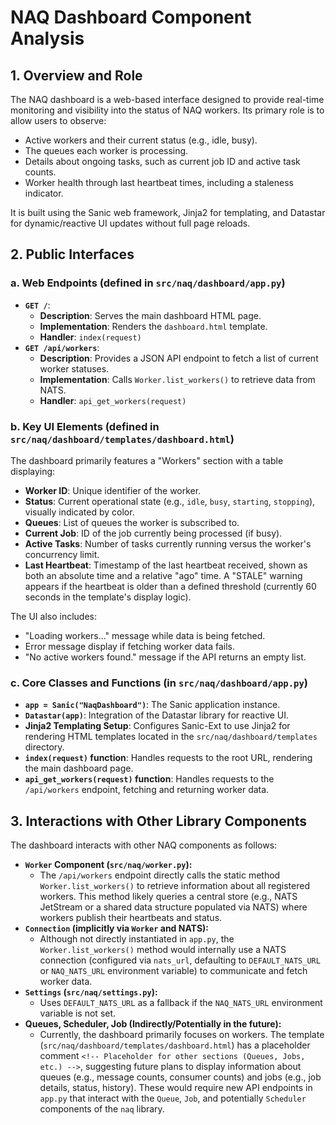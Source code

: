 # NAQ Dashboard Component Analysis

## 1. Overview and Role

The NAQ dashboard is a web-based interface designed to provide real-time monitoring and visibility into the status of NAQ workers. Its primary role is to allow users to observe:

*   Active workers and their current status (e.g., idle, busy).
*   The queues each worker is processing.
*   Details about ongoing tasks, such as current job ID and active task counts.
*   Worker health through last heartbeat times, including a staleness indicator.

It is built using the Sanic web framework, Jinja2 for templating, and Datastar for dynamic/reactive UI updates without full page reloads.

## 2. Public Interfaces

### a. Web Endpoints (defined in `src/naq/dashboard/app.py`)

*   **`GET /`**:
    *   **Description**: Serves the main dashboard HTML page.
    *   **Implementation**: Renders the `dashboard.html` template.
    *   **Handler**: `index(request)`
*   **`GET /api/workers`**:
    *   **Description**: Provides a JSON API endpoint to fetch a list of current worker statuses.
    *   **Implementation**: Calls `Worker.list_workers()` to retrieve data from NATS.
    *   **Handler**: `api_get_workers(request)`

### b. Key UI Elements (defined in `src/naq/dashboard/templates/dashboard.html`)

The dashboard primarily features a "Workers" section with a table displaying:

*   **Worker ID**: Unique identifier of the worker.
*   **Status**: Current operational state (e.g., `idle`, `busy`, `starting`, `stopping`), visually indicated by color.
*   **Queues**: List of queues the worker is subscribed to.
*   **Current Job**: ID of the job currently being processed (if busy).
*   **Active Tasks**: Number of tasks currently running versus the worker's concurrency limit.
*   **Last Heartbeat**: Timestamp of the last heartbeat received, shown as both an absolute time and a relative "ago" time. A "STALE" warning appears if the heartbeat is older than a defined threshold (currently 60 seconds in the template's display logic).

The UI also includes:

*   "Loading workers..." message while data is being fetched.
*   Error message display if fetching worker data fails.
*   "No active workers found." message if the API returns an empty list.

### c. Core Classes and Functions (in `src/naq/dashboard/app.py`)

*   **`app = Sanic("NaqDashboard")`**: The Sanic application instance.
*   **`Datastar(app)`**: Integration of the Datastar library for reactive UI.
*   **Jinja2 Templating Setup**: Configures Sanic-Ext to use Jinja2 for rendering HTML templates located in the `src/naq/dashboard/templates` directory.
*   **`index(request)` function**: Handles requests to the root URL, rendering the main dashboard page.
*   **`api_get_workers(request)` function**: Handles requests to the `/api/workers` endpoint, fetching and returning worker data.

## 3. Interactions with Other Library Components

The dashboard interacts with other NAQ components as follows:

*   **`Worker` Component (`src/naq/worker.py`):**
    *   The `/api/workers` endpoint directly calls the static method `Worker.list_workers()` to retrieve information about all registered workers. This method likely queries a central store (e.g., NATS JetStream or a shared data structure populated via NATS) where workers publish their heartbeats and status.
*   **`Connection` (implicitly via `Worker` and NATS):**
    *   Although not directly instantiated in `app.py`, the `Worker.list_workers()` method would internally use a NATS connection (configured via `nats_url`, defaulting to `DEFAULT_NATS_URL` or `NAQ_NATS_URL` environment variable) to communicate and fetch worker data.
*   **`Settings` (`src/naq/settings.py`):**
    *   Uses `DEFAULT_NATS_URL` as a fallback if the `NAQ_NATS_URL` environment variable is not set.
*   **Queues, Scheduler, Job (Indirectly/Potentially in the future):**
    *   Currently, the dashboard primarily focuses on workers. The template (`src/naq/dashboard/templates/dashboard.html`) has a placeholder comment `<!-- Placeholder for other sections (Queues, Jobs, etc.) -->`, suggesting future plans to display information about queues (e.g., message counts, consumer counts) and jobs (e.g., job details, status, history). These would require new API endpoints in `app.py` that interact with the `Queue`, `Job`, and potentially `Scheduler` components of the `naq` library.